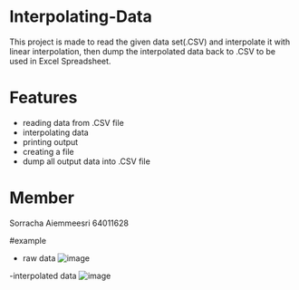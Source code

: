 # Interpolating-Data
This project is made to read the given data set(.CSV) and interpolate it with linear interpolation, then dump the interpolated data back to .CSV to be used in Excel Spreadsheet.
 
# Features
- reading data from .CSV file
- interpolating data
- printing output
- creating a file
- dump all output data into .CSV file
 
# Member
Sorracha Aiemmeesri 64011628

#example
- raw data
![image](https://user-images.githubusercontent.com/90688030/145693975-9cafbda6-1232-4130-a2ac-092008b524cf.png)

-interpolated data
![image](https://user-images.githubusercontent.com/90688030/145694026-2c662c0e-ab75-410e-8676-117f1e88a6f5.png)
